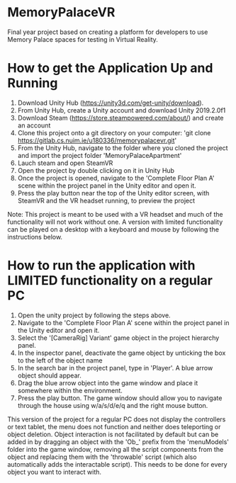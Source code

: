 # MemoryPalaceVR

Final year project based on creating a platform for developers to use Memory Palace spaces for testing in Virtual Reality.

# How to get the Application Up and Running
1. Download Unity Hub (https://unity3d.com/get-unity/download).
2. From Unity Hub, create a Unity account and download Unity 2019.2.0f1
3. Download Steam (https://store.steampowered.com/about/) and create an account
4. Clone this project onto a git directory on your computer: 'git clone https://gitlab.cs.nuim.ie/u180336/memorypalacevr.git'
5. From the Unity Hub, navigate to the folder where you cloned the project and import the project folder 'MemoryPalaceApartment'
6. Lauch steam and open SteamVR
7. Open the project by double clicking on it in Unity Hub
8. Once the project is opened, navigate to the 'Complete Floor Plan A' scene within the project panel in the Unity editor and open it.
9. Press the play button near the top of the Unity editor screen, with SteamVR and the VR headset running, to preview the project

Note: This project is meant to be used with a VR headset and much of the functionality will not work without one. 
A version with limited functionality can be played on a desktop with a keyboard and mouse by following the instructions below.

# How to run the application with LIMITED functionality on a regular PC
1. Open the unity project by following the steps above.
2. Navigate to the 'Complete Floor Plan A' scene within the project panel in the Unity editor and open it.
3. Select the '[CameraRig] Variant' game object in the project hierarchy panel.
4. In the inspector panel, deactivate the game object by unticking the box to the left of the object name
5. In the search bar in the project panel, type in 'Player'. A blue arrow object should appear.
6. Drag the blue arrow object into the game window and place it somewhere within the environment.
7. Press the play button. The game window should allow you to navigate through the house using w/a/s/d/e/q and the right mouse button.

This version of the project for a regular PC does not display the controllers or text tablet, the menu does not function and neither does teleporting or object deletion.
Object interaction is not facilitated by default but can be added in by dragging an object with the 'Ob_' prefix from the 'menuModels' folder into the game window, 
removing all the script components from the object and replacing them with the 'throwable' script (which also automatically adds the interactable script).
This needs to be done for every object you want to interact with.